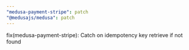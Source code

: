 ```yaml
---
"medusa-payment-stripe": patch
"@medusajs/medusa": patch
---
```


fix(medusa-payment-stripe): Catch on idempotency key retrieve if not found
